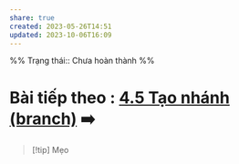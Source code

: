 ```yaml
---
share: true
created: 2023-05-26T14:51
updated: 2023-10-06T16:09
---
```

%%
Trạng thái:: Chưa hoàn thành
%%
# Bài tiếp theo : [4.5 Tạo nhánh (branch)](./4.5%20T%E1%BA%A1o%20nh%C3%A1nh%20(branch).md) ➡️

> [!tip] Mẹo
